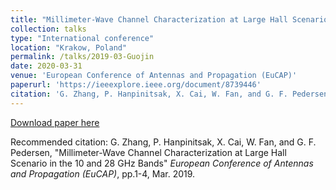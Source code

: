 ```yaml
---
title: "Millimeter-Wave Channel Characterization at Large Hall Scenario in the 10 and 28 GHz Bands"
collection: talks
type: "International conference"
location: "Krakow, Poland"
permalink: /talks/2019-03-Guojin
date: 2020-03-31
venue: 'European Conference of Antennas and Propagation (EuCAP)'
paperurl: 'https://ieeexplore.ieee.org/document/8739446'
citation: 'G. Zhang, P. Hanpinitsak, X. Cai, W. Fan, and G. F. Pedersen, "Millimeter-Wave Channel Characterization at Large Hall Scenario in the 10 and 28 GHz Bands" <i>European Conference of Antennas and Propagation (EuCAP)</i>, pp.1-4, Mar. 2019.'
---
```


[Download paper here](https://ieeexplore.ieee.org/document/8739446)

Recommended citation: G. Zhang, P. Hanpinitsak, X. Cai, W. Fan, and G. F. Pedersen, "Millimeter-Wave Channel Characterization at Large Hall Scenario in the 10 and 28 GHz Bands" <i>European Conference of Antennas and Propagation (EuCAP)</i>, pp.1-4, Mar. 2019.
